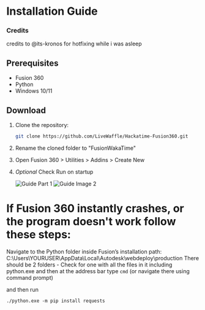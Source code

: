 # Installation Guide
### Credits
credits to @its-kronos for hotfixing while i was asleep 


## Prerequisites

- Fusion 360
- Python
- Windows 10/11

## Download

1. Clone the repository:
   ```bash
   git clone https://github.com/LiveWaffle/Hackatime-Fusion360.git

2. Rename the cloned folder to "FusionWakaTime"

3. Open Fusion 360 > Utilities > Addins > Create New

4. *Optional* Check Run on startup


   ![Guide Part 1](./guidepart1.png)
   ![Guide Image 2](./guideimage2.png)



# If Fusion 360 instantly crashes, or the program doesn't work follow these steps:

Navigate to the Python folder inside Fusion’s installation path:
C:\Users\YOURUSER\AppData\Local\Autodesk\webdeploy\production 
There should be 2 folders - Check for one with all the files in it including python.exe and then at the address bar type ```cmd``` (or navigate there using command prompt)

and then run
```
./python.exe -m pip install requests
```
